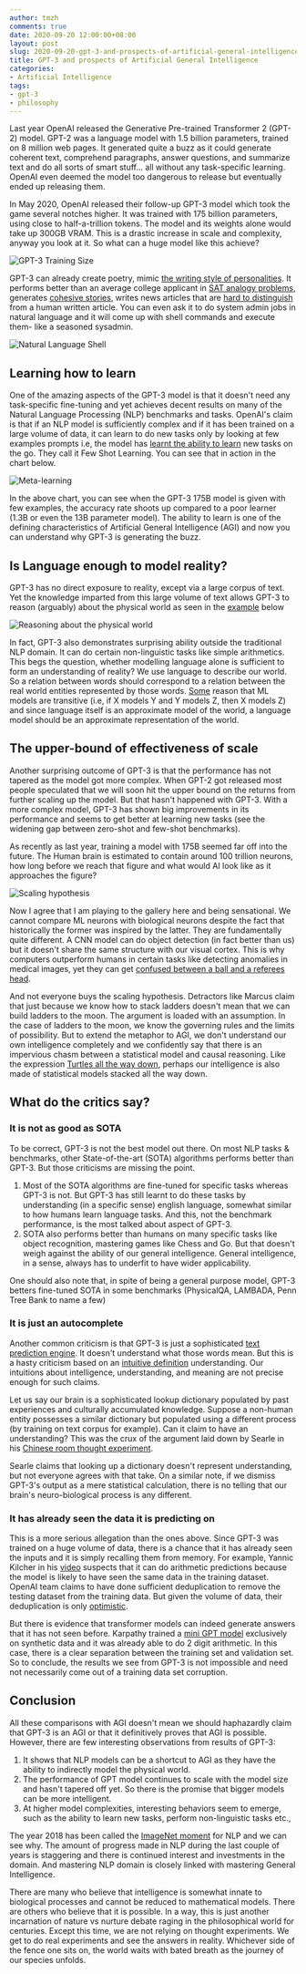 ```yaml
---
author: tmzh
comments: true
date: 2020-09-20 12:00:00+08:00
layout: post
slug: 2020-09-20-gpt-3-and-prospects-of-artificial-general-intelligence
title: GPT-3 and prospects of Artificial General Intelligence 
categories:
- Artificial Intelligence 
tags:
- gpt-3
- philosophy 
---
```


Last year OpenAI released the Generative Pre-trained Transformer 2 (GPT-2) model. GPT-2 was a language model with 1.5 billion parameters, trained on 8 million web pages. It generated quite a buzz as it could generate coherent text, comprehend paragraphs, answer questions, and summarize text and do all sorts of smart stuff... all without any task-specific learning. OpenAI even deemed the model too dangerous to release but eventually ended up releasing them.

In May 2020, OpenAI released their follow-up GPT-3 model which took the game several notches higher. It was trained with 175 billion parameters, using close to half-a-trillion tokens. The model and its weights alone would take up 300GB VRAM. This is a drastic increase in scale and complexity, anyway you look at it. So what can a huge model like this achieve?

![GPT-3 Training Size](/images/2020-09-26-gpt-3-training-size.png)

<!--more-->

GPT-3 can already create poetry, mimic [the writing style of personalities](https://www.gwern.net/GPT-3#literary-parodies). It performs better than an average college applicant in [SAT analogy problems](https://arxiv.org/pdf/2005.14165.pdf#page=25), generates [cohesive stories](https://medium.com/@aidungeon/ai-dungeon-dragon-model-upgrade-7e8ea579abfe), writes news articles that are [hard to distinguish](https://arxiv.org/pdf/2005.14165.pdf#page=27) from a human written article. You can even ask it to do system admin jobs in natural language and it will come up with shell commands and execute them- like a seasoned sysadmin. 

![Natural Language Shell](/images/2020-09-26-nlsh.png)


## Learning how to learn
One of the amazing aspects of the GPT-3 model is that it doesn't need any task-specific fine-tuning and yet achieves decent results on many of the Natural Language Processing (NLP) benchmarks and tasks. OpenAI's claim is that if an NLP model is sufficiently complex and if it has been trained on a large volume of data, it can learn to do new tasks only by looking at few examples prompts i.e, the model has [learnt the ability to learn](https://www.gwern.net/newsletter/2020/05#meta-learning) new tasks on the go. They call it Few Shot Learning. You can see that in action in the chart below. 

![Meta-learning](/images/2020-09-26-meta-learning.png)

In the above chart, you can see when the GPT-3 175B model is given with few examples, the accuracy rate shoots up compared to a poor learner (1.3B or even the 13B parameter model). The ability to learn is one of the defining characteristics of Artificial General Intelligence (AGI) and now you can understand why GPT-3 is generating the buzz.

## Is Language enough to model reality? 
 GPT-3 has no direct exposure to reality, except via a large corpus of text. Yet the knowledge imparted from this large volume of text allows GPT-3 to reason (arguably) about the physical world as seen in the [example](https://www.lesswrong.com/posts/L5JSMZQvkBAx9MD5A/to-what-extent-is-gpt-3-capable-of-reasoning) below 

![Reasoning about the physical world](/images/2020-09-26-reasoning.png)

In fact, GPT-3 also demonstrates surprising ability outside the traditional NLP domain. It can do certain non-linguistic tasks like simple arithmetics. This begs the question, whether modelling language alone is sufficient to form an understanding of reality? We use language to describe our world. So a relation between words should correspond to a relation between the real world entities represented by those words. [Some](https://deponysum.com/2020/01/16/recent-advances-in-natural-language-processing-some-woolly-speculations/) reason that ML models are transitive (i.e, if X models Y and Y models Z, then X models Z) and since language itself is an approximate model of the world, a language model should be an approximate representation of the world. 

## The upper-bound of effectiveness of scale
Another surprising outcome of GPT-3 is that the performance has not tapered as the model got more complex. When GPT-2 got released most people speculated that we will soon hit the upper bound on the returns from further scaling up the model. But that hasn't happened with GPT-3. With a more complex model, GPT-3 has shown big improvements in its performance and seems to get better at learning new tasks (see the widening gap between zero-shot and few-shot benchmarks).

As recently as last year, training a model with 175B seemed far off into the future. The Human brain is estimated to contain around 100 trillion neurons, how long before we reach that figure and what would AI look like as it approaches the figure? 

![Scaling hypothesis](/images/2020-09-26-scaling-hypothesis.png)

Now I agree that I am playing to the gallery here and being sensational. We cannot compare ML neurons with biological neurons despite the fact that historically the former was inspired by the latter. They are fundamentally quite different. A CNN model can do object detection (in fact better than us) but it doesn't share the same structure with our visual cortex. This is why computers outperform humans in certain tasks like detecting anomalies in medical images, yet they can get [confused between a ball and a referees head](https://www.iflscience.com/technology/ai-camera-ruins-soccar-game-for-fans-after-mistaking-referees-bald-head-for-ball/).

And not everyone buys the scaling hypothesis. Detractors like Marcus claim that just because we know how to stack ladders doesn't mean that we can build ladders to the moon. The argument is loaded with an assumption. In the case of ladders to the moon, we know the governing rules and the limits of possibility. But to extend the metaphor to AGI, we don't understand our own intelligence completely and we confidently say that there is an impervious chasm between a statistical model and causal reasoning. Like the expression [Turtles all the way down](https://www.wikiwand.com/en/Turtles_all_the_way_down), perhaps our intelligence is also made of statistical models stacked all the way down.


## What do the critics say?
### It is not as good as SOTA
To be correct, GPT-3 is not the best model out there. On most NLP tasks & benchmarks, other State-of-the-art (SOTA) algorithms performs better than GPT-3. But those criticisms are missing the point.

1. Most of the SOTA algorithms are fine-tuned for specific tasks whereas GPT-3 is not. But GPT-3 has still learnt to do these tasks by understanding (in a specific sense) english language, somewhat similar to how humans learn language tasks. And this, not the benchmark performance, is the most talked about aspect of GPT-3. 
2. SOTA also performs better than humans on many specific tasks like object recognition, mastering games like Chess and Go. But that doesn't weigh against the ability of our general intelligence. General intelligence, in a sense, always has to underfit to have wider applicability. 

One should also note that, in spite of being a general purpose model, GPT-3 betters fine-tuned SOTA in some benchmarks (PhysicalQA, LAMBADA, Penn Tree Bank to name a few)

### It is just an autocomplete
Another common criticism is that GPT-3 is just a sophisticated [text prediction engine](https://www.forbes.com/sites/robtoews/2020/07/19/gpt-3-is-amazingand-overhyped/?sh=5907df881b1c). It doesn't understand what those words mean. But this is a hasty criticism based on an [intuitive definition](https://plato.stanford.edu/entries/chinese-room/#IntuRepl) understanding. Our intuitions about intelligence, understanding, and meaning are not precise enough for such claims.

Let us say our brain is a sophisticated lookup dictionary populated by past experiences and culturally accumulated knowledge. Suppose a non-human entity possesses a similar dictionary but populated using a different process (by training on text corpus for example). Can it claim to have an understanding? This was the crux of the argument laid down by Searle in his [Chinese room thought experiment](https://plato.stanford.edu/entries/chinese-room/#Over). 

Searle claims that looking up a dictionary doesn't represent understanding, but not everyone agrees with that take. On a similar note, if we dismiss GPT-3's output as a mere statistical calculation, there is no telling that our brain's neuro-biological process is any different.

### It has already seen the data it is predicting on
This is a more serious allegation than the ones above. Since GPT-3 was trained on a huge volume of data, there is a chance that it has already seen the inputs and it is simply recalling them from memory. For example, Yannic Kilcher in his [video](https://youtu.be/SY5PvZrJhLE) suspects that it can do arithmetic predictions because the model is likely to have seen the same data in the training dataset. OpenAI team claims to have done sufficient deduplication to remove the testing dataset from the training data. But given the volume of data, their deduplication is only [optimistic](https://arxiv.org/pdf/2005.14165.pdf#page=25).

But there is evidence that transformer models can indeed generate answers that it has not seen before. Karpathy trained a [mini GPT model](https://github.com/karpathy/minGPT) exclusively on synthetic data and it was already able to do 2 digit arithmetic. In this case, there is a clear separation between the training set and validation set. So to conclude, the results we see from GPT-3 is not impossible and need not necessarily come out of a training data set corruption.

## Conclusion
All these comparisons with AGI doesn't mean we should haphazardly claim that GPT-3 is an AGI or that it definitively proves that AGI is possible. However, there are few interesting observations from results of GPT-3:
1. It shows that NLP models can be a shortcut to AGI as they have the ability to indirectly model the physical world.
2. The performance of GPT model continues to scale with the model size and hasn't tapered off yet. So there is the promise that bigger models can be more intelligent.
3. At higher model complexities, interesting behaviors seem to emerge, such as the ability to learn new tasks, perform non-linguistic tasks etc.,

The year 2018 has been called the [ImageNet moment](https://thegradient.pub/nlp-imagenet/) for NLP and we can see why. The amount of progress made in NLP during the last couple of years is staggering and there is continued interest and investments in the domain. And mastering NLP domain is closely linked with mastering General Intelligence.

There are many who believe that intelligence is somewhat innate to biological processes and cannot be reduced to mathematical models. There are others who believe that it is possible. In a way, this is just another incarnation of nature vs nurture debate raging in the philosophical world for centuries. Except this time, we are not relying on thought experiments. We get to do real experiments and see the answers in reality. Whichever side of the fence one sits on, the world waits with bated breath as the journey of our species unfolds.

